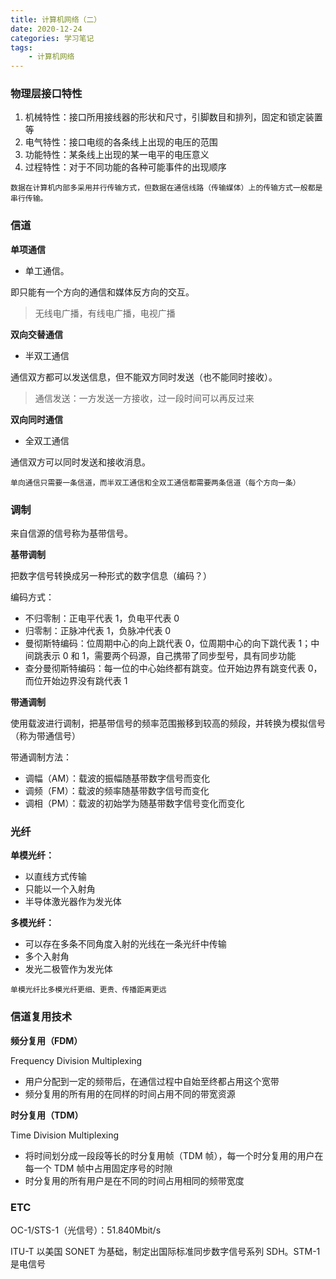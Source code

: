 ```yaml
---
title: 计算机网络（二）
date: 2020-12-24
categories: 学习笔记
tags:
    - 计算机网络
---
```


### 物理层接口特性

1. 机械特性：接口所用接线器的形状和尺寸，引脚数目和排列，固定和锁定装置等
2. 电气特性：接口电缆的各条线上出现的电压的范围
3. 功能特性：某条线上出现的某一电平的电压意义
4. 过程特性：对于不同功能的各种可能事件的出现顺序

```
数据在计算机内部多采用并行传输方式，但数据在通信线路（传输媒体）上的传输方式一般都是串行传输。
```

### 信道

**单项通信**

- 单工通信。

即只能有一个方向的通信和媒体反方向的交互。

> 无线电广播，有线电广播，电视广播

**双向交替通信**

- 半双工通信

通信双方都可以发送信息，但不能双方同时发送（也不能同时接收）。

> 通信发送：一方发送一方接收，过一段时间可以再反过来

**双向同时通信**

- 全双工通信

通信双方可以同时发送和接收消息。

```
单向通信只需要一条信道，而半双工通信和全双工通信都需要两条信道（每个方向一条）
```

### 调制

来自信源的信号称为基带信号。

**基带调制**

把数字信号转换成另一种形式的数字信息（编码？）

编码方式：
- 不归零制：正电平代表 1，负电平代表 0
- 归零制：正脉冲代表 1，负脉冲代表 0
- 曼彻斯特编码：位周期中心的向上跳代表 0，位周期中心的向下跳代表 1；中间跳表示 0 和 1，需要两个码源，自己携带了同步型号，具有同步功能
- 查分曼彻斯特编码：每一位的中心始终都有跳变。位开始边界有跳变代表 0，而位开始边界没有跳代表 1

**带通调制**

使用载波进行调制，把基带信号的频率范围搬移到较高的频段，并转换为模拟信号（称为带通信号）

带通调制方法：
- 调幅（AM）：载波的振幅随基带数字信号而变化
- 调频（FM）：载波的频率随基带数字信号而变化
- 调相（PM）：载波的初始学为随基带数字信号变化而变化

### 光纤

**单模光纤：**
- 以直线方式传输
- 只能以一个入射角
- 半导体激光器作为发光体

**多模光纤：**
- 可以存在多条不同角度入射的光线在一条光纤中传输
- 多个入射角
- 发光二极管作为发光体

```
单模光纤比多模光纤更细、更贵、传播距离更远
```

### 信道复用技术

**频分复用（FDM）**

Frequency Division Multiplexing

- 用户分配到一定的频带后，在通信过程中自始至终都占用这个宽带
- 频分复用的所有用的在同样的时间占用不同的带宽资源

**时分复用（TDM）**

Time Division Multiplexing

- 将时间划分成一段段等长的时分复用帧（TDM 帧），每一个时分复用的用户在每一个 TDM 帧中占用固定序号的时隙
- 时分复用的所有用户是在不同的时间占用相同的频带宽度

### ETC

OC-1/STS-1（光信号）：51.840Mbit/s

ITU-T 以美国 SONET 为基础，制定出国际标准同步数字信号系列 SDH。STM-1 是电信号
